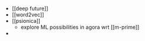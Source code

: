 - [[deep future]]
- [[word2vec]]
- [[psionica]]
	- explore ML possibilities in agora wrt [[m-prime]]
-